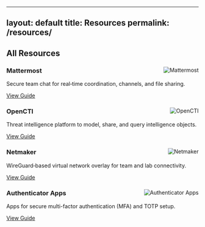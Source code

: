 
---
layout: default
title: Resources
permalink: /resources/
---

<div class="card">
  <h2>All Resources</h2>
  <div class="grid cols-2">
    <div class="card">
      <img src="https://img.icons8.com/ios-filled/40/7cc5ff/chat.png" alt="Mattermost" style="float:right;">
      <h3>Mattermost</h3>
      <p>Secure team chat for real‑time coordination, channels, and file sharing.</p>
      <a class="btn" href="{{ '/resources/mattermost/' | relative_url }}">View Guide</a>
    </div>
    <div class="card">
      <img src="https://img.icons8.com/ios-filled/40/50c878/graph.png" alt="OpenCTI" style="float:right;">
      <h3>OpenCTI</h3>
      <p>Threat intelligence platform to model, share, and query intelligence objects.</p>
      <a class="btn" href="{{ '/resources/opencti/' | relative_url }}">View Guide</a>
    </div>
    <div class="card">
      <img src="https://img.icons8.com/ios-filled/40/7cc5ff/network.png" alt="Netmaker" style="float:right;">
      <h3>Netmaker</h3>
      <p>WireGuard‑based virtual network overlay for team and lab connectivity.</p>
      <a class="btn" href="{{ '/resources/netmaker/' | relative_url }}">View Guide</a>
    </div>
    <div class="card">
      <img src="https://img.icons8.com/ios-filled/40/50c878/lock-2.png" alt="Authenticator Apps" style="float:right;">
      <h3>Authenticator Apps</h3>
      <p>Apps for secure multi-factor authentication (MFA) and TOTP setup.</p>
      <a class="btn" href="{{ '/resources/authenticators/' | relative_url }}">View Guide</a>
    </div>
  </div>
</div>
